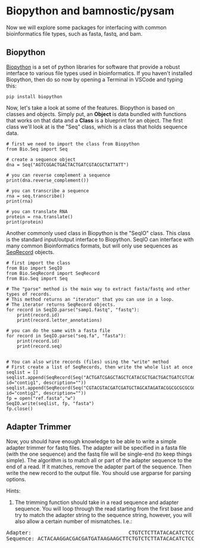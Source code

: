 # Biopython and bamnostic/pysam

Now we will explore some packages for interfacing with common bioinformatics file types, such as fasta, fastq, and bam. 

## Biopython

[Biopython](https://biopython.org/) is a set of python libraries for software that provide a robust interface to various file types used in bioinformatics. If you haven't installed Biopython, then do so now by opening a Terminal in VSCode and typing this:

	pip install biopython

Now, let's take a look at some of the features. Biopython is based on classes and objects. Simply put, an **Object** is data bundled with functions that works on that data and a **Class** is a blueprint for an object. The first class we'll look at is the "Seq" class, which is a class that holds sequence data.

```
# first we need to import the class from Biopython
from Bio.Seq import Seq

# create a sequence object
dna = Seq("AGTCGGACTGACTACTGATCGTACGCTATTATT")

# you can reverse complement a sequence
print(dna.reverse_complement())

# you can transcribe a sequence
rna = seq.transcribe()
print(rna)

# you can translate RNA
protein = rna.translate()
print(protein)
```

Another commonly used class in Biopython is the "SeqIO" class. This class is the standard input/output interface to Biopython. SeqIO can interface with many common Bioinformatics formats, but will only use sequences as [SeqRecord](https://biopython.org/docs/1.75/api/Bio.SeqRecord.html) objects.

```
# first import the class
from Bio import SeqIO
from Bio.SeqRecord import SeqRecord
from Bio.Seq import Seq

# The "parse" method is the main way to extract fasta/fastq and other types of records.
# This method returns an "iterator" that you can use in a loop.
# The iterator returns SeqRecord objects.
for record in SeqIO.parse("samp1.fastq", "fastq"):
    print(record.id)
    print(record.letter_annotations)

# you can do the same with a fasta file
for record in SeqIO.parse("seq.fa", "fasta"):
	print(record.id)
	print(record.seq)


# You can also write records (files) using the "write" method
# First create a list of SeqRecords, then write the whole list at once
seqlist = []
seqlist.append(SeqRecord(Seq("ACTGATCGAGCTAGCTCATACGCTGACTGACTGATCGTCAGATGTATATATGCTATGCTGTAGCTCGATCGTCA"), id="contig1", description=""))
seqlist.append(SeqRecord(Seq("CGTACGTACGATCGATGCTAGCATAGATACGGCGCGCGCGGCGCAGATCGATGACT"), id="contig2", description=""))
fp = open("ref.fasta","w")
SeqIO.write(seqlist, fp, "fasta")
fp.close()
```


## Adapter Trimmer

Now, you should have enough knowledge to be able to write a simple adapter trimmer for fastq files. The adapter will be specified in a fasta file (with the one sequence) and the fastq file will be single-end (to keep things simple). The algorithm is to match all or part of the adapter sequence to the end of a read. If it matches, remove the adapter part of the sequence. Then write the new record to the output file. You should use argparse for parsing options.

Hints:
1. The trimming function should take in a read sequence and adapter sequence. You will loop through the read starting from the first base and try to match the adapter string to the sequence string, however, you will also allow a certain number of mismatches. I.e.:

<pre>
Adapter:                               CTGTCTCTTATACACATCTCCGAGCCCACGAGACAACATCGCGCATCTCGTATGCCGT
Sequence: ACTACAAGGACGACGATGATAAGAAGCTTCTGTCTCTTATACACATCTCCGAGCCCACGAGACAACATCGCGCATCTCGTATGCCGTCTTCTGCTTGAATAAATCGGAA
</pre>